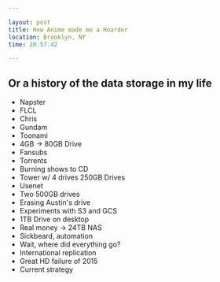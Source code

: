 ```yaml
---

layout: post
title: How Anime made me a Hoarder
location: Brooklyn, NY
time: 20:57:42

---
```


## Or a history of the data storage in my life

 - Napster
 - FLCL
 - Chris
 - Gundam
 - Toonami
 - 4GB -> 80GB Drive
 - Fansubs
 - Torrents
 - Burning shows to CD
 - Tower w/ 4 drives 250GB Drives
 - Usenet
 - Two 500GB drives
 - Erasing Austin's drive
 - Experiments with S3 and GCS
 - 1TB Drive on desktop
 - Real money -> 24TB NAS
 - Sickbeard, automation
 - Wait, where did everything go?
 - International replication
 - Great HD failure of 2015
 - Current strategy
